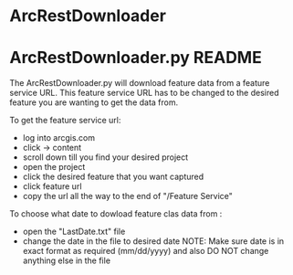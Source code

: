 # ArcRestDownloader
ArcRestDownloader.py README
============================

The ArcRestDownloader.py will download feature data from a feature service URL. This feature service URL has to be changed to the desired feature you are wanting to get the data from. 

To get the feature service url:
- log into arcgis.com
- click -> content 
- scroll down till you find your desired project
- open the project
- click the desired feature that you want captured 
- click feature url
- copy the url all the way to the end of "/Feature Service"

To choose what date to dowload feature clas data from :
- open the "LastDate.txt" file
- change the date in the file to desired date
NOTE: Make sure date is in exact format as required (mm/dd/yyyy) and also DO NOT change anything else in the file

